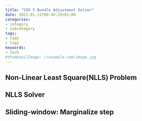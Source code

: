 ```yaml
---
title: "VIO 5 Bundle Adjustment Solver"
date: 2021-01-11T00:49:33+01:00
categories:
- category
- subcategory
tags:
- tag1
- tag2
keywords:
- tech
#thumbnailImage: //example.com/image.jpg
---
```


<!--more-->

## Non-Linear Least Square(NLLS) Problem

## NLLS Solver

## Sliding-window: Marginalize step


